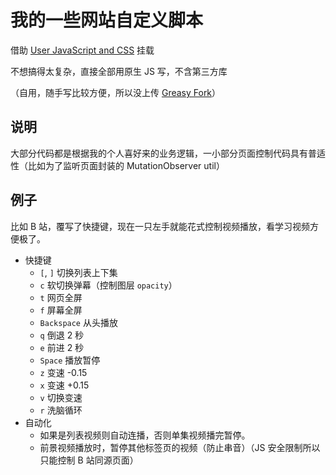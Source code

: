 # 我的一些网站自定义脚本

借助 [User JavaScript and CSS](https://chrome.google.com/webstore/detail/user-javascript-and-css/nbhcbdghjpllgmfilhnhkllmkecfmpld) 挂载

不想搞得太复杂，直接全部用原生 JS 写，不含第三方库

（自用，随手写比较方便，所以没上传 [Greasy Fork](https://greasyfork.org/)）

## 说明

大部分代码都是根据我的个人喜好来的业务逻辑，一小部分页面控制代码具有普适性（比如为了监听页面封装的 MutationObserver util）

## 例子

比如 B 站，覆写了快捷键，现在一只左手就能花式控制视频播放，看学习视频方便极了。

- 快捷键
  - `[`, `]` 切换列表上下集
  - `c` 软切换弹幕（控制图层 `opacity`）
  - `t` 网页全屏
  - `f` 屏幕全屏
  - `Backspace` 从头播放
  - `q` 倒退 2 秒
  - `e` 前进 2 秒
  - `Space` 播放暂停
  - `z` 变速 -0.15
  - `x` 变速 +0.15
  - `v` 切换变速
  - `r` 洗脑循环
- 自动化
  - 如果是列表视频则自动连播，否则单集视频播完暂停。
  - 前景视频播放时，暂停其他标签页的视频（防止串音）（JS 安全限制所以只能控制 B 站同源页面）
